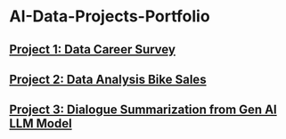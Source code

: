 # AI-Data-Projects-Portfolio
## [Project 1: Data Career Survey](https://github.com/NehaSharmaProjectPortfolio/DataAnalysis_CareerSurvey)
## [Project 2: Data Analysis Bike Sales](https://github.com/NehaSharmaProjectPortfolio/DataAnalysis_BikeSales)
## [Project 3: Dialogue Summarization from Gen AI LLM Model](https://github.com/NehaSharmaProjectPortfolio/GenAI)
